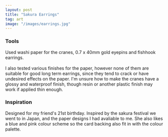 ```yaml
---
layout: post
title: "Sakura Earrings"
tag: art
image: "/images/earrings.jpg"
---
```

### Tools 
Used washi paper for the cranes, 0.7 x 40mm gold eyepins and fishhook earrings.
<br><br>
I also tested various finishes for the paper, however none of them are suitable for good long term earrings, since they tend to crack or have undesired effects on the paper. I'm unsure how to make the cranes have a glossy and waterproof finish, though resin or another plastic finish may work if applied thin enough. 

### Inspiration  

Designed for my friend's 21st birthday. Inspired by the sakura festival we went to in Japan, and the paper designs I had avaliable to me. She also likes a blue and pink colour scheme so the card backing also fit in with the colour palette.